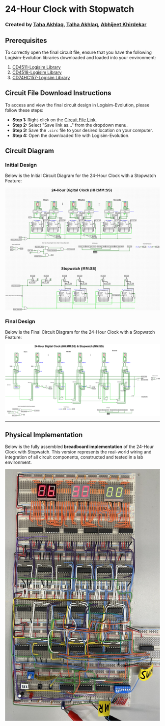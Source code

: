 # 24-Hour Clock with Stopwatch 
### Created by [Taha Akhlaq](https://github.com/TahaAkhlaq), [Talha Akhlaq](https://github.com/TalhaAkhlaq), [Abhijeet Khirdekar](https://github.com/akhirdekar)

## Prerequisites
To correctly open the final circuit file, ensure that you have the following Logisim-Evolution libraries downloaded and loaded into your environment:

1. [CD4511-Logisim Library](https://github.com/TahaAkhlaq/CD4511-Logisim/tree/main)
2. [CD4518-Logisim Library](https://github.com/TahaAkhlaq/CD4518-Logisim)
3. [CD74HC157-Logisim Library](https://github.com/TahaAkhlaq/CD74HC157-Logisim/blob/main/README.md)

## Circuit File Download Instructions
To access and view the final circuit design in Logisim-Evolution, please follow these steps:

- **Step 1:** Right-click on the [Circuit File Link](https://github.com/TahaAkhlaq/ECE150/raw/main/Final%20Project/Final_Circuit.circ).
- **Step 2:** Select "Save link as..." from the dropdown menu.
- **Step 3:** Save the `.circ` file to your desired location on your computer.
- **Step 4:** Open the downloaded file with Logisim-Evolution.

## Circuit Diagram
### Initial Design
Below is the Initial Circuit Diagram for the 24-Hour Clock with a Stopwatch Feature:

![Initial Circuit Diagram](Initial%20Circuit%20Diagram.png)

### Final Design
Below is the Final Circuit Diagram for the 24-Hour Clock with a Stopwatch Feature:

![Final Circuit Diagram](Final%20Circuit%20Diagram.png)

---

## **Physical Implementation**  
Below is the fully assembled **breadboard implementation** of the 24-Hour Clock with Stopwatch. This version represents the real-world wiring and integration of all circuit components, constructed and tested in a lab environment.  

![Final Physical Circuit](Final%20Physical%20Circuit.png) 
